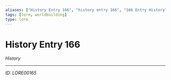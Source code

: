```yaml
---
aliases: ["History Entry 166", "history entry 166", "166 Entry History"]
tags: [lore, worldbuilding]
type: lore
---
```


# History Entry 166

*History*

---
*ID: LORE00165*